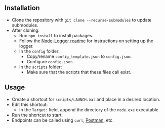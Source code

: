 ## Installation
- Clone the repository with `git clone --recurse-submodules` to update submodules.
- After cloning:
    - Run `npm install` to install packages.
    - Follow the [Node-Logger readme](https://github.com/thomasnorris/Node-Logger) for instructions on setting up the logger.
    - In the `config` folder:
        - Copy/rename `config_template.json` to `config.json`.
        - Configure `config.json`.
    - In the `scripts` folder:
        - Make sure that the scripts that these files call exist.

## Usage
- Create a shortcut for `scripts/LAUNCH.bat` and place in a desired location.
- Edit this shortcut:
    - In the `Target:` field, append the directory of the `node.exe` executable
- Run the shortcut to start.
- Endpoints can be called using `curl`, [Postman](https://www.postman.com/), etc.